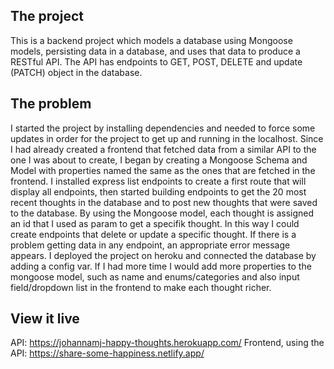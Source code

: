## The project

This is a backend project which models a database using Mongoose models, persisting data in a database, and uses that data to produce a RESTful API.
The API has endpoints to GET, POST, DELETE and update (PATCH) object in the database.

## The problem

I started the project by installing dependencies and needed to force some updates in order for the project to get up and running in the localhost.
Since I had already created a frontend that fetched data from a similar API to the one I was about to create, I began by creating a Mongoose Schema and Model with properties named the same as the ones that are fetched in the frontend.
I installed express list endpoints to create a first route that will display all endpoints, then started building endpoints to get the 20 most recent thoughts in the database and to post new thoughts that were saved to the database.
By using the Mongoose model, each thought is assigned an id that I used as param to get a specifik thought. In this way I could create endpoints that delete or update a specific thought.
If there is a problem getting data in any endpoint, an appropriate error message appears.
I deployed the project on heroku and connected the database by adding a config var. If I had more time I would add more properties to the mongoose model, such as name and enums/categories and also input field/dropdown list in the frontend to make each thought richer.

## View it live

API: https://johannamj-happy-thoughts.herokuapp.com/
Frontend, using the API: https://share-some-happiness.netlify.app/
